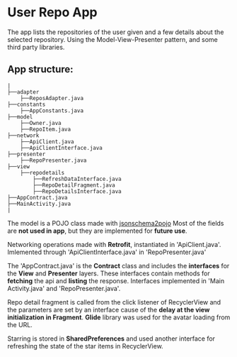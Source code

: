 # User Repo App

The app lists the repositories of the user given and a few details about the selected repository. Using the Model-View-Presenter pattern, and some third party libraries.

## App structure:

```
|
├──adapter
    ├──ReposAdapter.java
├──constants
    ├──AppConstants.java
├──model
    ├──Owner.java
    ├──RepoItem.java
├──network
    ├──ApiClient.java
    ├──ApiClientInterface.java
├──presenter
    ├──RepoPresenter.java
├──view
    ├──repodetails
        ├──RefreshDataInterface.java
        ├──RepoDetailFragment.java
        ├──RepoDetailsInterface.java
├──AppContract.java
├──MainActivity.java
|
```

The model is a POJO class made with [jsonschema2pojo](http://www.jsonschema2pojo.org)
Most of the fields are **not used in app**, but they are implemented for **future use**.

Networking operations made with **Retrofit**, instantiated in 'ApiClient.java'. Imlemented through 'ApiClientInterface.java' in 'RepoPresenter.java'

The 'AppContract.java' is the **Contract** class and includes the **interfaces** for the **View** and **Presenter** layers. These interfaces contain methods for **fetching** the api and **listing** the response. Interfaces implemented in 'Main Activity.java' and 'RepoPresenter.java'.

Repo detail fragment is called from the click listener of RecyclerView and the parameters are set by an interface cause of the **delay at the view initialization in Fragment**. **Glide** library was used for the avatar loading from the URL.

Starring is stored in **SharedPreferences** and used another interface for refreshing the state of the star items in RecyclerView.

